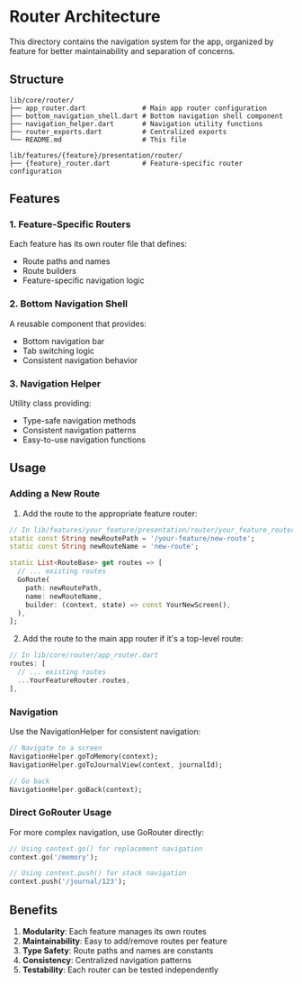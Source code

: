 # Router Architecture

This directory contains the navigation system for the app, organized by feature for better maintainability and separation of concerns.

## Structure

```
lib/core/router/
├── app_router.dart              # Main app router configuration
├── bottom_navigation_shell.dart # Bottom navigation shell component
├── navigation_helper.dart       # Navigation utility functions
├── router_exports.dart          # Centralized exports
└── README.md                    # This file

lib/features/{feature}/presentation/router/
├── {feature}_router.dart        # Feature-specific router configuration
```

## Features

### 1. Feature-Specific Routers
Each feature has its own router file that defines:
- Route paths and names
- Route builders
- Feature-specific navigation logic

### 2. Bottom Navigation Shell
A reusable component that provides:
- Bottom navigation bar
- Tab switching logic
- Consistent navigation behavior

### 3. Navigation Helper
Utility class providing:
- Type-safe navigation methods
- Consistent navigation patterns
- Easy-to-use navigation functions

## Usage

### Adding a New Route

1. Add the route to the appropriate feature router:
```dart
// In lib/features/your_feature/presentation/router/your_feature_router.dart
static const String newRoutePath = '/your-feature/new-route';
static const String newRouteName = 'new-route';

static List<RouteBase> get routes => [
  // ... existing routes
  GoRoute(
    path: newRoutePath,
    name: newRouteName,
    builder: (context, state) => const YourNewScreen(),
  ),
];
```

2. Add the route to the main app router if it's a top-level route:
```dart
// In lib/core/router/app_router.dart
routes: [
  // ... existing routes
  ...YourFeatureRouter.routes,
],
```

### Navigation

Use the NavigationHelper for consistent navigation:

```dart
// Navigate to a screen
NavigationHelper.goToMemory(context);
NavigationHelper.goToJournalView(context, journalId);

// Go back
NavigationHelper.goBack(context);
```

### Direct GoRouter Usage

For more complex navigation, use GoRouter directly:

```dart
// Using context.go() for replacement navigation
context.go('/memory');

// Using context.push() for stack navigation
context.push('/journal/123');
```

## Benefits

1. **Modularity**: Each feature manages its own routes
2. **Maintainability**: Easy to add/remove routes per feature
3. **Type Safety**: Route paths and names are constants
4. **Consistency**: Centralized navigation patterns
5. **Testability**: Each router can be tested independently
